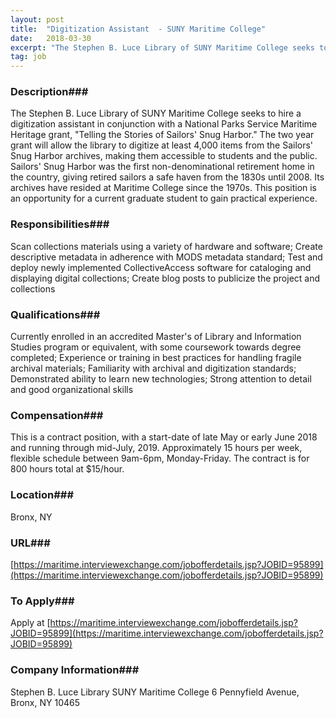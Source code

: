 ```yaml
---
layout: post
title:  "Digitization Assistant  - SUNY Maritime College"
date:   2018-03-30
excerpt: "The Stephen B. Luce Library of SUNY Maritime College seeks to hire a digitization assistant in conjunction with a National Parks Service Maritime Heritage grant, \"Telling the Stories of Sailors' Snug Harbor.\" The two year grant will allow the library to digitize at least 4,000 items from the Sailors' Snug..."
tag: job
---
```


### Description###

The Stephen B. Luce Library of SUNY Maritime College seeks to hire a digitization assistant in conjunction with a National Parks Service Maritime Heritage grant, "Telling the Stories of Sailors' Snug Harbor." The two year grant will allow the library to digitize at least 4,000 items from the Sailors' Snug Harbor archives, making them accessible to students and the public. Sailors' Snug Harbor was the first non-denominational retirement home in the country, giving retired sailors a safe haven from the 1830s until 2008. Its archives have resided at Maritime College since the 1970s. This position is an opportunity for a current graduate student to gain practical experience. 


### Responsibilities###

Scan collections materials using a variety of hardware and software; Create descriptive metadata in adherence with MODS metadata standard; Test and deploy newly implemented CollectiveAccess software for cataloging and displaying digital collections; Create blog posts to publicize the project and collections


### Qualifications###

Currently enrolled in an accredited Master's of Library and Information Studies program or equivalent, with some coursework towards degree completed; Experience or training in best practices for handling fragile archival materials; Familiarity with archival and digitization standards; Demonstrated ability to learn new technologies; Strong attention to detail and good organizational skills


### Compensation###

This is a contract position, with a start-date of late May or early June 2018 and running through mid-July, 2019. Approximately 15 hours per week, flexible schedule between 9am-6pm, Monday-Friday. The contract is for 800 hours total at $15/hour.


### Location###

Bronx, NY


### URL###

[https://maritime.interviewexchange.com/jobofferdetails.jsp?JOBID=95899](https://maritime.interviewexchange.com/jobofferdetails.jsp?JOBID=95899)

### To Apply###

Apply at [https://maritime.interviewexchange.com/jobofferdetails.jsp?JOBID=95899](https://maritime.interviewexchange.com/jobofferdetails.jsp?JOBID=95899)


### Company Information###

Stephen B. Luce Library SUNY Maritime College 6 Pennyfield Avenue, Bronx, NY 10465



